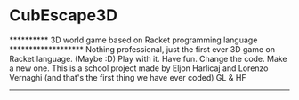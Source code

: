 # CubEscape3D
********** 3D world game based on Racket programming language *******************
Nothing professional, just the first ever 3D game on Racket language. (Maybe :D)
Play with it. Have fun. Change the code. Make a new one.
This is a school project made by Eljon Harlicaj and Lorenzo Vernaghi (and that's the
first thing we have ever coded)
GL & HF
*********************************************************************************
